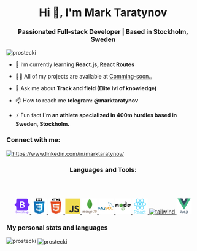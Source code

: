 <h1 align="center">Hi 👋, I'm Mark Taratynov</h1>
<h3 align="center">Passionated Full-stack Developer | Based in Stockholm, Sweden</h3>

<p align="left"> <img src="https://komarev.com/ghpvc/?username=prostecki&label=Profile%20views&color=0e75b6&style=flat" alt="prostecki" /> </p>

- 🌱 I’m currently learning **React.js, React Routes**

- 👨‍💻 All of my projects are available at [Comming-soon..](Comming-soon..)

- 💬 Ask me about **Track and field (Elite lvl of knowledge)**

- 📫 How to reach me **telegram: @marktaratynov**

- ⚡ Fun fact **I'm an athlete specialized in 400m hurdles based in Sweden, Stockholm.**

<h3 align="left">Connect with me:</h3>
<p align="left">
<a href="https://linkedin.com/in/https://www.linkedin.com/in/marktaratynov/" target="blank"><img align="center" src="https://raw.githubusercontent.com/rahuldkjain/github-profile-readme-generator/master/src/images/icons/Social/linked-in-alt.svg" alt="https://www.linkedin.com/in/marktaratynov/" height="30" width="40" /></a>
</p>

<h3 align="center">Languages and Tools:</h3><br>
<br>
<p align="center"> <a href="https://getbootstrap.com" target="_blank" rel="noreferrer"> <img src="https://raw.githubusercontent.com/devicons/devicon/master/icons/bootstrap/bootstrap-plain-wordmark.svg" alt="bootstrap" width="40" height="40"/> </a> <a href="https://www.w3schools.com/css/" target="_blank" rel="noreferrer"> <img src="https://raw.githubusercontent.com/devicons/devicon/master/icons/css3/css3-original-wordmark.svg" alt="css3" width="40" height="40"/> </a> <a href="https://www.w3.org/html/" target="_blank" rel="noreferrer"> <img src="https://raw.githubusercontent.com/devicons/devicon/master/icons/html5/html5-original-wordmark.svg" alt="html5" width="40" height="40"/> </a> <a href="https://developer.mozilla.org/en-US/docs/Web/JavaScript" target="_blank" rel="noreferrer"> <img src="https://raw.githubusercontent.com/devicons/devicon/master/icons/javascript/javascript-original.svg" alt="javascript" width="40" height="40"/> </a> <a href="https://www.mongodb.com/" target="_blank" rel="noreferrer"> <img src="https://raw.githubusercontent.com/devicons/devicon/master/icons/mongodb/mongodb-original-wordmark.svg" alt="mongodb" width="40" height="40"/> </a> <a href="https://www.mysql.com/" target="_blank" rel="noreferrer"> <img src="https://raw.githubusercontent.com/devicons/devicon/master/icons/mysql/mysql-original-wordmark.svg" alt="mysql" width="40" height="40"/> </a> <a href="https://nodejs.org" target="_blank" rel="noreferrer"> <img src="https://raw.githubusercontent.com/devicons/devicon/master/icons/nodejs/nodejs-original-wordmark.svg" alt="nodejs" width="40" height="40"/> </a> <a href="https://reactjs.org/" target="_blank" rel="noreferrer"> <img src="https://raw.githubusercontent.com/devicons/devicon/master/icons/react/react-original-wordmark.svg" alt="react" width="40" height="40"/> </a> <a href="https://tailwindcss.com/" target="_blank" rel="noreferrer"> <img src="https://www.vectorlogo.zone/logos/tailwindcss/tailwindcss-icon.svg" alt="tailwind" width="40" height="40"/> </a> <a href="https://vuejs.org/" target="_blank" rel="noreferrer"> <img src="https://raw.githubusercontent.com/devicons/devicon/master/icons/vuejs/vuejs-original-wordmark.svg" alt="vuejs" width="40" height="40"/> </a> </p>

<h3>My personal stats and languages</h3>
<p><img align="left" src="https://github-readme-stats.vercel.app/api/top-langs?username=prostecki&show_icons=true&locale=en&layout=compact" alt="prostecki" /></p>
<p>&nbsp;<img align="center" src="https://github-readme-stats.vercel.app/api?username=prostecki&show_icons=true&locale=en" alt="prostecki" /></p>
